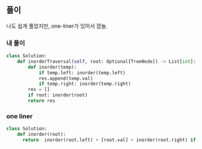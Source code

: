 ## 풀이

나도 쉽게 풀었지만, one-liner가 있어서 깜놀.

### 내 풀이
```python
class Solution:
    def inorderTraversal(self, root: Optional[TreeNode]) -> List[int]:
        def inorder(temp):
            if temp.left: inorder(temp.left)
            res.append(temp.val)
            if temp.right: inorder(temp.right)
        res = []
        if root: inorder(root)
        return res
```

### one liner
```python
class Solution:
    def inorder(root):
      return  inorder(root.left) + [root.val] + inorder(root.right) if root else []
```
